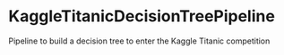 # KaggleTitanicDecisionTreePipeline
Pipeline to build a decision tree to enter the Kaggle Titanic competition
